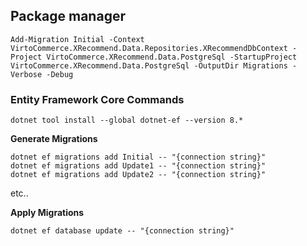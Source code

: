 ## Package manager
```
Add-Migration Initial -Context VirtoCommerce.XRecommend.Data.Repositories.XRecommendDbContext -Project VirtoCommerce.XRecommend.Data.PostgreSql -StartupProject VirtoCommerce.XRecommend.Data.PostgreSql -OutputDir Migrations -Verbose -Debug
```

### Entity Framework Core Commands
```
dotnet tool install --global dotnet-ef --version 8.*
```

**Generate Migrations**
```
dotnet ef migrations add Initial -- "{connection string}"
dotnet ef migrations add Update1 -- "{connection string}"
dotnet ef migrations add Update2 -- "{connection string}"
```
etc..

**Apply Migrations**
```
dotnet ef database update -- "{connection string}"
```
